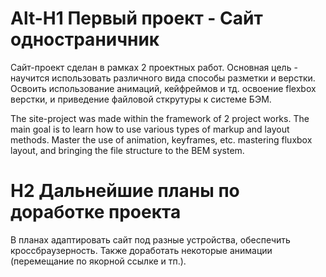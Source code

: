 # Alt-H1 Первый проект - Сайт одностраничник
Сайт-проект сделан в рамках 2 проектных работ. Основная цель - научится использовать различного вида способы разметки и верстки.
Освоить использование анимаций, кейфреймов и тд. освоение flexbox верстки, и приведение файловой сткрутуры к системе БЭМ.

The site-project was made within the framework of 2 project works. The main goal is to learn how to use various types of markup and layout methods.
Master the use of animation, keyframes, etc. mastering fluxbox layout, and bringing the file structure to the BEM system.

# H2 Дальнейшие планы по доработке проекта
В планах адаптировать сайт под разные устройства, обеспечить кроссбраузерность.
Также доработать некоторые анимации (перемещание по якорной ссылке и тп.).

